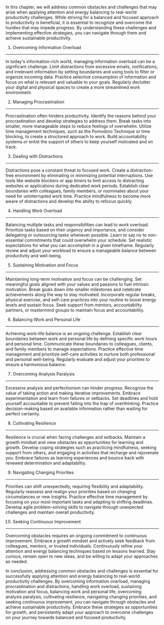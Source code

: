
In this chapter, we will address common obstacles and challenges that may arise when applying attention and energy balancing to real-world productivity challenges. While striving for a balanced and focused approach to productivity is beneficial, it is essential to recognize and overcome the hurdles that may impede progress. By understanding these challenges and implementing effective strategies, you can navigate through them and achieve sustainable productivity.

1. Overcoming Information Overload
----------------------------------

In today's information-rich world, managing information overload can be a significant challenge. Limit distractions from excessive emails, notifications, and irrelevant information by setting boundaries and using tools to filter or organize incoming data. Practice selective consumption of information and focus on what is relevant and valuable to your goals. Regularly declutter your digital and physical spaces to create a more streamlined work environment.

2. Managing Procrastination
---------------------------

Procrastination often hinders productivity. Identify the reasons behind your procrastination and develop strategies to address them. Break tasks into smaller, more manageable steps to reduce feelings of overwhelm. Utilize time management techniques, such as the Pomodoro Technique or time blocking, to create a structured approach to work. Build accountability systems or enlist the support of others to keep yourself motivated and on track.

3. Dealing with Distractions
----------------------------

Distractions pose a constant threat to focused work. Create a distraction-free environment by eliminating or minimizing potential interruptions. Use tools like website blockers or app timers to limit access to distracting websites or applications during dedicated work periods. Establish clear boundaries with colleagues, family members, or roommates about your need for uninterrupted work time. Practice mindfulness to become more aware of distractions and develop the ability to refocus quickly.

4. Handling Work Overload
-------------------------

Balancing multiple tasks and responsibilities can lead to work overload. Prioritize tasks based on their urgency and importance, and consider delegating or outsourcing tasks whenever possible. Learn to say no to non-essential commitments that could overwhelm your schedule. Set realistic expectations for what you can accomplish in a given timeframe. Regularly review and adjust your workload to ensure a manageable balance between productivity and well-being.

5. Sustaining Motivation and Focus
----------------------------------

Maintaining long-term motivation and focus can be challenging. Set meaningful goals aligned with your values and passions to fuel intrinsic motivation. Break goals down into smaller milestones and celebrate achievements along the way to stay motivated. Incorporate regular breaks, physical exercise, and self-care practices into your routine to boost energy levels and sustain focus. Seek support from mentors, accountability partners, or mastermind groups to maintain focus and accountability.

6. Balancing Work and Personal Life
-----------------------------------

Achieving work-life balance is an ongoing challenge. Establish clear boundaries between work and personal life by defining specific work hours and personal time. Communicate these boundaries to colleagues, clients, and family members to manage expectations. Practice effective time management and prioritize self-care activities to nurture both professional and personal well-being. Regularly evaluate and adjust your priorities to ensure a harmonious balance.

7. Overcoming Analysis Paralysis
--------------------------------

Excessive analysis and perfectionism can hinder progress. Recognize the value of taking action and making iterative improvements. Embrace experimentation and learn from failures or setbacks. Set deadlines and hold yourself accountable to prevent falling into the trap of overthinking. Practice decision-making based on available information rather than waiting for perfect certainty.

8. Cultivating Resilience
-------------------------

Resilience is crucial when facing challenges and setbacks. Maintain a growth mindset and view obstacles as opportunities for learning and growth. Develop coping strategies such as practicing mindfulness, seeking support from others, and engaging in activities that recharge and rejuvenate you. Embrace failures as learning experiences and bounce back with renewed determination and adaptability.

9. Navigating Changing Priorities
---------------------------------

Priorities can shift unexpectedly, requiring flexibility and adaptability. Regularly reassess and realign your priorities based on changing circumstances or new insights. Practice effective time management by focusing on your most important tasks and adapting to shifting deadlines. Develop agile problem-solving skills to navigate through unexpected challenges and maintain overall productivity.

10. Seeking Continuous Improvement
----------------------------------

Overcoming obstacles requires an ongoing commitment to continuous improvement. Embrace a growth mindset and actively seek feedback from colleagues, mentors, or trusted individuals. Continuously refine your attention and energy balancing techniques based on lessons learned. Stay curious, remain open to new ideas, and be willing to adapt your approaches as needed.

In conclusion, addressing common obstacles and challenges is essential for successfully applying attention and energy balancing to real-world productivity challenges. By overcoming information overload, managing procrastination and distractions, handling work overload, sustaining motivation and focus, balancing work and personal life, overcoming analysis paralysis, cultivating resilience, navigating changing priorities, and seeking continuous improvement, you can navigate through obstacles and achieve sustainable productivity. Embrace these strategies as opportunities for growth, and persistently adapt your approach to overcome challenges on your journey towards balanced and focused productivity.
